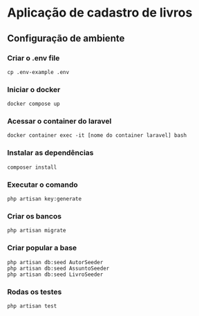 # Aplicação de cadastro de livros

## Configuração de ambiente

### Criar o .env file
```
cp .env-example .env
```

### Iniciar o docker
```
docker compose up
```

### Acessar o container do laravel
```
docker container exec -it [nome do container laravel] bash
```

### Instalar as dependências
```
composer install
```

### Executar o comando
```
php artisan key:generate
```

### Criar os bancos
```
php artisan migrate
```

### Criar popular a base
```
php artisan db:seed AutorSeeder
php artisan db:seed AssuntoSeeder
php artisan db:seed LivroSeeder
```

### Rodas os testes
```
php artisan test
```
